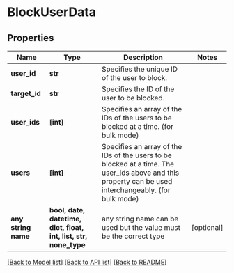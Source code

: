 # BlockUserData


## Properties
Name | Type | Description | Notes
------------ | ------------- | ------------- | -------------
**user_id** | **str** | Specifies the unique ID of the user to block. | 
**target_id** | **str** | Specifies the ID of the user to be blocked. | 
**user_ids** | **[int]** | Specifies an array of the IDs of the users to be blocked at a time. (for bulk mode) | 
**users** | **[int]** | Specifies an array of the IDs of the users to be blocked at a time. The user_ids above and this property can be used interchangeably. (for bulk mode) | 
**any string name** | **bool, date, datetime, dict, float, int, list, str, none_type** | any string name can be used but the value must be the correct type | [optional]

[[Back to Model list]](../README.md#documentation-for-models) [[Back to API list]](../README.md#documentation-for-api-endpoints) [[Back to README]](../README.md)


